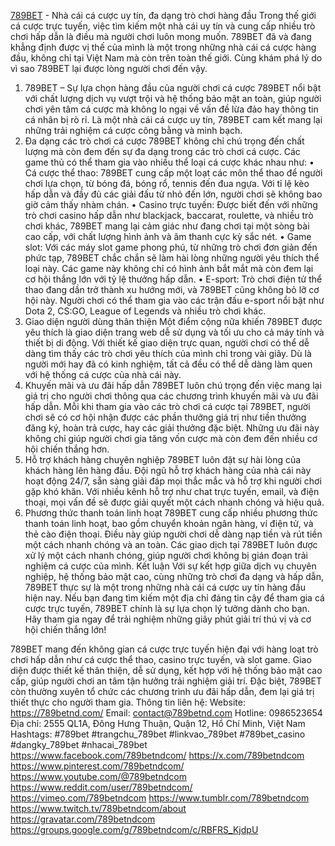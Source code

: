[789BET](https://789betnd.com/) - Nhà cái cá cược uy tín, đa dạng trò chơi hàng đầu
Trong thế giới cá cược trực tuyến, việc tìm kiếm một nhà cái uy tín và cung cấp nhiều trò chơi hấp dẫn là điều mà người chơi luôn mong muốn. 789BET đã và đang khẳng định được vị thế của mình là một trong những nhà cái cá cược hàng đầu, không chỉ tại Việt Nam mà còn trên toàn thế giới. Cùng khám phá lý do vì sao 789BET lại được lòng người chơi đến vậy.
1. 789BET – Sự lựa chọn hàng đầu của người chơi cá cược
789BET nổi bật với chất lượng dịch vụ vượt trội và hệ thống bảo mật an toàn, giúp người chơi yên tâm cá cược mà không lo ngại về vấn đề lừa đảo hay thông tin cá nhân bị rò rỉ. Là một nhà cái cá cược uy tín, 789BET cam kết mang lại những trải nghiệm cá cược công bằng và minh bạch.
2. Đa dạng các trò chơi cá cược
789BET không chỉ chú trọng đến chất lượng mà còn đem đến sự đa dạng trong các trò chơi cá cược. Các game thủ có thể tham gia vào nhiều thể loại cá cược khác nhau như:
•	Cá cược thể thao: 789BET cung cấp một loạt các môn thể thao để người chơi lựa chọn, từ bóng đá, bóng rổ, tennis đến đua ngựa. Với tỉ lệ kèo hấp dẫn và đầy đủ các giải đấu từ nhỏ đến lớn, người chơi sẽ không bao giờ cảm thấy nhàm chán.
•	Casino trực tuyến: Được biết đến với những trò chơi casino hấp dẫn như blackjack, baccarat, roulette, và nhiều trò chơi khác, 789BET mang lại cảm giác như đang chơi tại một sòng bài cao cấp, với chất lượng hình ảnh và âm thanh cực kỳ sắc nét.
•	Game slot: Với các máy slot game phong phú, từ những trò chơi đơn giản đến phức tạp, 789BET chắc chắn sẽ làm hài lòng những người yêu thích thể loại này. Các game này không chỉ có hình ảnh bắt mắt mà còn đem lại cơ hội thắng lớn với tỷ lệ thưởng hấp dẫn.
•	E-sport: Trò chơi điện tử thể thao đang dần trở thành xu hướng mới, và 789BET cũng không bỏ lỡ cơ hội này. Người chơi có thể tham gia vào các trận đấu e-sport nổi bật như Dota 2, CS:GO, League of Legends và nhiều trò chơi khác.
3. Giao diện người dùng thân thiện
Một điểm cộng nữa khiến 789BET được yêu thích là giao diện trang web dễ sử dụng và tối ưu cho cả máy tính và thiết bị di động. Với thiết kế giao diện trực quan, người chơi có thể dễ dàng tìm thấy các trò chơi yêu thích của mình chỉ trong vài giây. Dù là người mới hay đã có kinh nghiệm, tất cả đều có thể dễ dàng làm quen với hệ thống cá cược của nhà cái này.
4. Khuyến mãi và ưu đãi hấp dẫn
789BET luôn chú trọng đến việc mang lại giá trị cho người chơi thông qua các chương trình khuyến mãi và ưu đãi hấp dẫn. Mỗi khi tham gia vào các trò chơi cá cược tại 789BET, người chơi sẽ có cơ hội nhận được các phần thưởng giá trị như tiền thưởng đăng ký, hoàn trả cược, hay các giải thưởng đặc biệt. Những ưu đãi này không chỉ giúp người chơi gia tăng vốn cược mà còn đem đến nhiều cơ hội chiến thắng hơn.
5. Hỗ trợ khách hàng chuyên nghiệp
789BET luôn đặt sự hài lòng của khách hàng lên hàng đầu. Đội ngũ hỗ trợ khách hàng của nhà cái này hoạt động 24/7, sẵn sàng giải đáp mọi thắc mắc và hỗ trợ khi người chơi gặp khó khăn. Với nhiều kênh hỗ trợ như chat trực tuyến, email, và điện thoại, mọi vấn đề sẽ được giải quyết một cách nhanh chóng và hiệu quả.
6. Phương thức thanh toán linh hoạt
789BET cung cấp nhiều phương thức thanh toán linh hoạt, bao gồm chuyển khoản ngân hàng, ví điện tử, và thẻ cào điện thoại. Điều này giúp người chơi dễ dàng nạp tiền và rút tiền một cách nhanh chóng và an toàn. Các giao dịch tại 789BET luôn được xử lý một cách nhanh chóng, giúp người chơi không bị gián đoạn trải nghiệm cá cược của mình.
Kết luận
Với sự kết hợp giữa dịch vụ chuyên nghiệp, hệ thống bảo mật cao, cùng những trò chơi đa dạng và hấp dẫn, 789BET thực sự là một trong những nhà cái cá cược uy tín hàng đầu hiện nay. Nếu bạn đang tìm kiếm một địa chỉ đáng tin cậy để tham gia cá cược trực tuyến, 789BET chính là sự lựa chọn lý tưởng dành cho bạn. Hãy tham gia ngay để trải nghiệm những giây phút giải trí thú vị và cơ hội chiến thắng lớn!

789BET mang đến không gian cá cược trực tuyến hiện đại với hàng loạt trò chơi hấp dẫn như cá cược thể thao, casino trực tuyến, và slot game. Giao diện được thiết kế thân thiện, dễ sử dụng, kết hợp với hệ thống bảo mật cao cấp, giúp người chơi an tâm tận hưởng trải nghiệm giải trí. Đặc biệt, 789BET còn thường xuyên tổ chức các chương trình ưu đãi hấp dẫn, đem lại giá trị thiết thực cho người tham gia.
Thông tin liên hệ: 
Website: https://789betnd.com/
Email: contact@789betnd.com
Hotline: 0986523654
Địa chỉ: 2555 QL1A, Đông Hưng Thuận, Quận 12, Hồ Chí Minh, Việt Nam
Hashtags: #789bet #trangchu_789bet #linkvao_789bet #789bet_casino #dangky_789bet #nhacai_789bet
https://www.facebook.com/789betndcom/
https://x.com/789betndcom
https://www.pinterest.com/789betndcom/
https://www.youtube.com/@789betndcom
https://www.reddit.com/user/789betndcom/
https://vimeo.com/789betndcom
https://www.tumblr.com/789betndcom
https://www.twitch.tv/789betndcom/about
https://gravatar.com/789betndcom
https://groups.google.com/g/789betndcom/c/RBFRS_KjdpU
